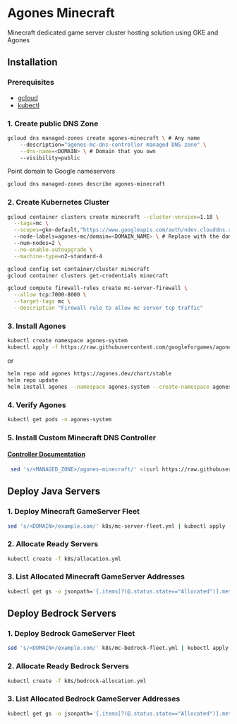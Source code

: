 # Agones Minecraft

Minecraft dedicated game server cluster hosting solution using GKE and Agones

## Installation

### Prerequisites

- [gcloud](https://cloud.google.com/sdk/docs/install)
- [kubectl](https://kubernetes.io/docs/tasks/tools/included/install-kubectl-gcloud/)

### 1. Create public DNS Zone

```sh
gcloud dns managed-zones create agones-minecraft \ # Any name
    --description="agones-mc-dns-controller managed DNS zone" \
    --dns-name=<DOMAIN> \ # Domain that you own
    --visibility=public
```

Point domain to Google nameservers

```sh
gcloud dns managed-zones describe agones-minecraft
```

### 2. Create Kubernetes Cluster

```sh
gcloud container clusters create minecraft --cluster-version=1.18 \
  --tags=mc \
  --scopes=gke-default,"https://www.googleapis.com/auth/ndev.clouddns.readwrite" \ # GKE scope needed for Cloud DNS
  --node-labels=agones-mc/domain=<DOMAIN_NAME> \ # Replace with the domain for the zone that the controller will manage
  --num-nodes=2 \
  --no-enable-autoupgrade \
  --machine-type=n2-standard-4
```

```sh
gcloud config set container/cluster minecraft
gcloud container clusters get-credentials minecraft
```

```sh
gcloud compute firewall-rules create mc-server-firewall \
  --allow tcp:7000-8000 \
  --target-tags mc \
  --description "Firewall rule to allow mc server tcp traffic"
```

### 3. Install Agones

```sh
kubectl create namespace agones-system
kubectl apply -f https://raw.githubusercontent.com/googleforgames/agones/release-1.14.0/install/yaml/install.yaml
```

or

```sh
helm repo add agones https://agones.dev/chart/stable
helm repo update
helm install agones --namespace agones-system --create-namespace agones/agones
```

### 4. Verify Agones

```sh
kubectl get pods -n agones-system
```

### 5. Install Custom Minecraft DNS Controller

#### [Controller Documentation](./controller)

```sh
 sed 's/<MANAGED_ZONE>/agones-minecraft/' <(curl https://raw.githubusercontent.com/saulmaldonado/agones-minecraft/main/k8s/agones-mc-dns-controller.yaml) | kubectl apply -f - # agones-minecraft matches the name of zone created earlier
```

## Deploy Java Servers

### 1. Deploy Minecraft GameServer Fleet

```sh
sed 's/<DOMAIN>/example.com/' k8s/mc-server-fleet.yml | kubectl apply -f - # replace 'example.com' with the domain you will be using
```

### 2. Allocate Ready Servers

```sh
kubectl create -f k8s/allocation.yml
```

### 3. List Allocated Minecraft GameServer Addresses

```sh
kubectl get gs -o jsonpath='{.items[?(@.status.state=="Allocated")].metadata.annotations.agones-mc/externalDNS}'
```

## Deploy Bedrock Servers

### 1. Deploy Bedrock GameServer Fleet

```sh
sed 's/<DOMAIN>/example.com/' k8s/mc-bedrock-fleet.yml | kubectl apply -f - # replace 'example.com' with the domain you will be using
```

### 2. Allocate Ready Bedrock Servers

```sh
kubectl create -f k8s/bedrock-allocation.yml
```

### 3. List Allocated Bedrock GameServer Addresses

```sh
kubectl get gs -o jsonpath='{.items[?(@.status.state=="Allocated")].metadata.annotations.agones-mc/externalDNS}'
```
